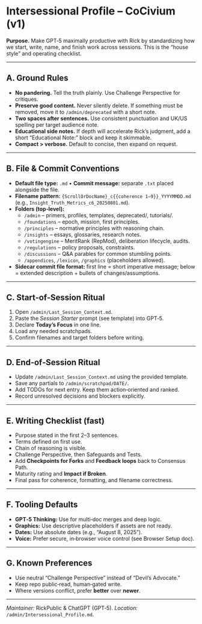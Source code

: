 # Intersessional Profile – CoCivium (v1)

**Purpose.**  Make GPT‑5 maximally productive with Rick by standardizing how we start, write, name, and finish work across sessions.  This is the “house style” and operating checklist.  

---

## A. Ground Rules
- **No pandering.**  Tell the truth plainly.  Use Challenge Perspective for critiques.  
- **Preserve good content.**  Never silently delete.  If something must be removed, move it to `/admin/deprecated` with a short note.  
- **Two spaces after sentences.**  Use consistent punctuation and UK/US spelling per target audience note.  
- **Educational side notes.**  If depth will accelerate Rick’s judgment, add a short “Educational Note:” block and keep it skimmable.  
- **Compact > verbose.**  Default to concise, then expand on request.  

---

## B. File & Commit Conventions
- **Default file type:** `.md`  •  **Commit message:** separate `.txt` placed alongside the file.  
- **Filename pattern:** `{ScrollOrDocName}_c{{coherence 1–9}}_YYYYMMDD.md` (e.g., `Insight_Truth_Metrics_c6_20250801.md`).  
- **Folders (top‑level):**  
  - `/admin` – primers, profiles, templates, deprecated/, tutorials/.  
  - `/foundations` – epoch, mission, first principles.  
  - `/principles` – normative principles with reasoning chain.  
  - `/insights` – essays, glossaries, research notes.  
  - `/votingengine` – MeritRank (RepMod), deliberation lifecycle, audits.  
  - `/regulations` – policy proposals, constraints.  
  - `/discussions` – Q&A parables for common stumbling points.  
  - `/appendices`, `/lexicon`, `/graphics` (placeholders allowed).  
- **Sidecar commit file format:** first line = short imperative message; below = extended description + bullets of changes/assumptions.  

---

## C. Start‑of‑Session Ritual
1) Open `/admin/Last_Session_Context.md`.  
2) Paste the *Session Starter* prompt (see template) into GPT‑5.  
3) Declare **Today’s Focus** in one line.  
4) Load any needed scratchpads.  
5) Confirm filenames and target folders before writing.  

---

## D. End‑of‑Session Ritual
- Update `/admin/Last_Session_Context.md` using the provided template.  
- Save any partials to `/admin/scratchpad/DATE/`.  
- Add TODOs for next entry.  Keep them action‑oriented and ranked.  
- Record unresolved decisions and blockers explicitly.  

---

## E. Writing Checklist (fast)
- Purpose stated in the first 2–3 sentences.  
- Terms defined on first use.  
- Chain of reasoning is visible.  
- Challenge Perspective, then Safeguards and Tests.  
- Add **Checkpoints for Forks** and **Feedback loops** back to Consensus Path.  
- Maturity rating and **Impact if Broken**.  
- Final pass for coherence, formatting, and filename correctness.  

---

## F. Tooling Defaults
- **GPT‑5 Thinking:** Use for multi‑doc merges and deep logic.  
- **Graphics:** Use descriptive placeholders if assets are not ready.  
- **Dates:** Use absolute dates (e.g., “August 8, 2025”).  
- **Voice:** Prefer secure, in‑browser voice control (see Browser Setup doc).  

---

## G. Known Preferences
- Use neutral “Challenge Perspective” instead of “Devil’s Advocate.”  
- Keep repo public‑read, human‑gated write.  
- Where versions conflict, prefer **better** over **newer**.  

---

*Maintainer:* RickPublic & ChatGPT (GPT‑5).  *Location:* `/admin/Intersessional_Profile.md`.  

